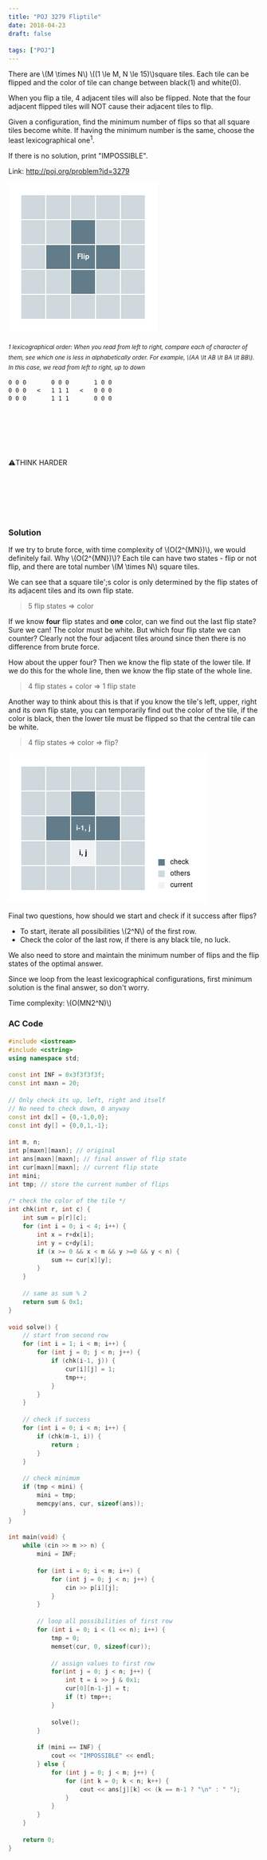 ```yaml
---
title: "POJ 3279 Fliptile"
date: 2018-04-23
draft: false

tags: ["POJ"]
---
```


There are \\(M \times N\\) \\((1 \le M, N \le 15)\\)square tiles. Each tile can be flipped and the color of tile can change between black(1) and white(0).

When you flip a tile, 4 adjacent tiles will also be flipped. Note that the four adjacent flipped tiles will NOT cause their adjacent tiles to flip.

Given a configuration, find the minimum number of flips so that all square tiles become white. If having the minimum number is the same, choose the least lexicographical one<sup>1</sup>.

If there is no solution, print "IMPOSSIBLE".

Link: http://poj.org/problem?id=3279

![flip_1](fliptile_1.png)

<sub>*1 lexicographical order: When you read from left to right, compare each of character of them, see which one is less in alphabetically order. For example, \\(AA \lt AB \lt BA \lt BB\\). In this case, we read from left to right, up to down* </sub>

```
0 0 0       0 0 0       1 0 0
0 0 0   <   1 1 1   <   0 0 0
0 0 0       1 1 1       0 0 0
```

<br />
<br />
<br />
<br />
<br />

:warning:THINK HARDER

<br />
<br />
<br />
<br />
<br />

### Solution

If we try to brute force, with time complexity of \\(O(2^{MN})\\), we would definitely fail. Why \\(O(2^{MN})\\)? Each tile can have two states - flip or not flip, and there are total number \\(M \times N\\) square tiles.

We can see that a square tile';s color is only determined by the flip states of its adjacent tiles and its own flip state.

> 5 flip states => color


If we know **four** flip states and **one** color, can we find out the last flip state? Sure we can! The color must be white. But which four flip state we can counter? Clearly not the four adjacent tiles around since then there is no difference from brute force.

How about the upper four? Then we know the flip state of the lower tile. If we do this for the whole line, then we know the flip state of the whole line. 

> 4 flip states + color => 1 flip state


Another way to think about this is that if you know the tile's left, upper, right and its own flip state, you can temporarily find out the color of the tile, if the color is black, then the lower tile must be flipped so that the central tile can be white.

> 4 flip states => color => flip?


![flip_2](fliptile_2.png)


Final two questions, how should we start and check if it success after flips? 

- To start, iterate all possibilities \\(2^N\\) of the first row.
- Check the color of the last row, if there is any black tile, no luck.

We also need to store and maintain the minimum number of flips and the flip states of the optimal answer.

Since we loop from the least lexicographical configurations, first minimum solution is the final answer, so don't worry.

Time complexity: \\(O(MN2^N)\\)


### AC Code
```cpp
#include <iostream>
#include <cstring>
using namespace std;

const int INF = 0x3f3f3f3f;
const int maxn = 20;

// Only check its up, left, right and itself
// No need to check down, 0 anyway
const int dx[] = {0,-1,0,0};
const int dy[] = {0,0,1,-1};

int m, n;
int p[maxn][maxn]; // original
int ans[maxn][maxn]; // final answer of flip state
int cur[maxn][maxn]; // current flip state
int mini;
int tmp; // store the current number of flips

/* check the color of the tile */
int chk(int r, int c) {
    int sum = p[r][c];
    for (int i = 0; i < 4; i++) {
        int x = r+dx[i];
        int y = c+dy[i];
        if (x >= 0 && x < m && y >=0 && y < n) {
            sum += cur[x][y];
        }
    }

    // same as sum % 2
    return sum & 0x1;
}

void solve() {
    // start from second row
    for (int i = 1; i < m; i++) {
        for (int j = 0; j < n; j++) {
            if (chk(i-1, j)) {
                cur[i][j] = 1;
                tmp++;
            }
        }
    }

    // check if success
    for (int i = 0; i < n; i++) {
        if (chk(m-1, i)) {
            return ;
        }
    }

    // check minimum
    if (tmp < mini) {
        mini = tmp;
        memcpy(ans, cur, sizeof(ans));
    }
}

int main(void) {
    while (cin >> m >> n) {
        mini = INF;

        for (int i = 0; i < m; i++) {
            for (int j = 0; j < n; j++) {
                cin >> p[i][j];
            }
        }

        // loop all possibilities of first row
        for (int i = 0; i < (1 << n); i++) {
            tmp = 0;
            memset(cur, 0, sizeof(cur));

            // assign values to first row
            for(int j = 0; j < n; j++) {
                int t = i >> j & 0x1;
                cur[0][n-1-j] = t;
                if (t) tmp++;
            }

            solve();
        }

        if (mini == INF) {
            cout << "IMPOSSIBLE" << endl;
        } else {
            for (int j = 0; j < m; j++) {
                for (int k = 0; k < n; k++) {
                    cout << ans[j][k] << (k == n-1 ? "\n" : " ");
                }
            }
        }
    }

    return 0;
}
```